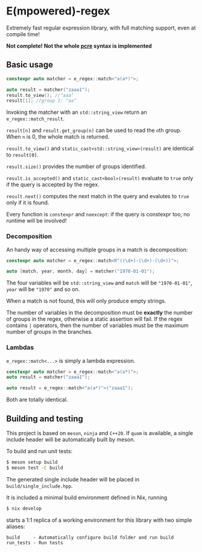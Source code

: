 # E(mpowered)-regex

Extremely fast regular expression library, with full matching support, even at compile time!

**Not complete! Not the whole [pcre](https://www.pcre.org/current/doc/html/pcre2syntax.html) syntax is implemented**

## Basic usage

```cpp
constexpr auto matcher = e_regex::match<"a(a*)">;

auto result = matcher("zaaa1");
result.to_view(); //"aaa"
result[1]; //group 1: "aa"
```

Invoking the matcher with an `std::string_view` return an `e_regex::match_result`.

`result[n]` and `result.get_group(n)` can be used to read the `n`th group. When `n` is 0, the whole match is returned.

`result.to_view()` and `static_cast<std::string_view>(result)` are identical to `result[0]`.

`result.size()` provides the number of groups identified.

`result.is_accepted()` and `static_cast<bool>(result)` evaluate to `true` only if the query is accepted by the regex.

`result.next()` computes the next match in the query and evalutes to `true` only if it is found.

Every function is `constexpr` and `noexcept`: if the query is constexpr too, no runtime will be involved!

### Decomposition

An handy way of accessing multiple groups in a match is decomposition:

```cpp
constexpr auto matcher = e_regex::match<R"((\d+)-(\d+)-(\d+))">;

auto [match, year, month, day] = matcher("1970-01-01");
```

The four variables will be `std::string_view` and `match` will be `"1970-01-01"`, `year` will be `"1970"` and so on.

When a match is not found, this will only produce empty strings.

The number of variables in the decomposition must be **exactly** the number of groups in the regex, otherwise a static assertion will fail. If the regex contains `|` operators, then the number of variables must be the maximum number of groups in the branches.

### Lambdas

`e_regex::match<...>` is simply a lambda expression.

```cpp
constexpr auto matcher = e_regex::match<"a(a*)">;
auto result = matcher("zaaa1");

auto result = e_regex::match<"a(a*)">("zaaa1");
```

Both are totally identical.

## Building and testing

This project is based on `meson`, `ninja` and `C++20`. If `quom` is available, a single include header will be automatically built by meson.

To build and run unit tests:
```bash
$ meson setup build
$ meson test -C build
```

The generated single include header will be placed in `build/single_include.hpp`.

It is included a minimal build environment defined in Nix, running
```bash
$ nix develop
```

starts a 1:1 replica of a working environment for this library with two simple aliases:

```
build     - Automatically configure build folder and run build
run_tests - Run tests
```